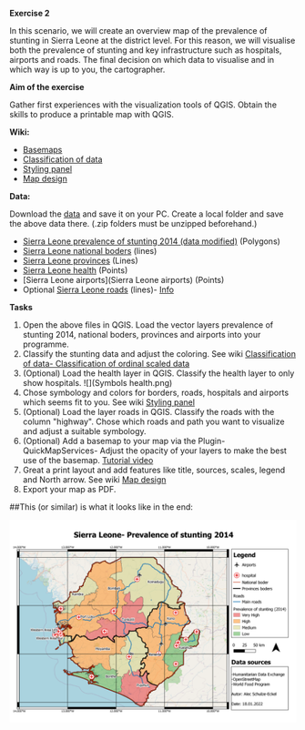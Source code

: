 **Exercise 2**

In this scenario, we will create an overview map of the prevalence of stunting in Sierra Leone at the district level. For this reason, we will visualise both the prevalence of stunting and key infrastructure such as hospitals, airports and roads. The final decision on which data to visualise and in which way is up to you, the cartographer.  

**Aim of the exercise**

Gather first experiences with the visualization tools of QGIS.
Obtain the skills to produce a printable map with QGIS.
 

**Wiki:**

- [Basemaps](https://gitlab.com/Alec-SE/gis-in-anticipatory-humanitarian-action/-/wikis/basemaps)
- [Classification of data](https://gitlab.com/Alec-SE/gis-in-anticipatory-humanitarian-action/-/wikis/Classification-of-data)
- [Styling panel](https://gitlab.com/Alec-SE/gis-in-anticipatory-humanitarian-action/-/wikis/Styling-panel)
- [Map design](https://gitlab.com/Alec-SE/gis-in-anticipatory-humanitarian-action/-/wikis/map-design)


**Data:**

Download the [data]() and save it on your PC. Create a local folder and save the above data there. (.zip folders must be unzipped beforehand.)


- [Sierra Leone prevalence of stunting 2014 (data modified)](https://geonode.wfp.org/layers/geonode%3Asle_ica_malnutrition_geonode_20170517) (Polygons) 
- [Sierra Leone national boders](https://data.humdata.org/dataset/geoboundaries-admin-boundaries-for-sierra-leone) (lines)
- [Sierra Leone provinces](https://data.humdata.org/dataset/geoboundaries-admin-boundaries-for-sierra-leone) (Lines)
- [Sierra Leone health](https://data.humdata.org/dataset/sierra-leone-healthsites) (Points)
- [Sierra Leone airports](Sierra Leone airports) (Points) 
- Optional [Sierra Leone roads](https://data.humdata.org/dataset/hotosm_sle_roads) (lines)- [Info](https://wiki.openstreetmap.org/wiki/Key:highway)

**Tasks**
1. Open the above files in QGIS. Load the vector layers prevalence of stunting 2014, national boders, provinces and airports into your programme.
2. Classify the stunting data and adjust the coloring. See wiki [Classification of data- Classification of ordinal scaled data](https://gitlab.com/Alec-SE/gis-in-anticipatory-humanitarian-action/-/wikis/Classification-of-data)
3. (Optional) Load the health layer in QGIS. Classify the health layer to only show hospitals. ![](Symbols health.png) 
3. Chose symbology and colors for borders, roads, hospitals and airports which seems fit to you. See wiki [Styling panel](https://gitlab.com/Alec-SE/gis-in-anticipatory-humanitarian-action/-/wikis/Styling-panel)
4. (Optional) Load the layer roads in QGIS. Classify the roads with the column "highway". Chose which roads and path you want to visualize and adjust a suitable symbology.
5. (Optional) Add a basemap to your map via the Plugin- QuickMapServices- Adjust the opacity of your layers to make the best use of the basemap. [Tutorial video]( https://www.youtube.com/watch?v=dTfCOlUxVbo)
6. Great a print layout and add features like title, sources, scales, legend and North arrow. See wiki [Map design](https://gitlab.com/Alec-SE/gis-in-anticipatory-humanitarian-action/-/wikis/map-design) 
7. Export your map as PDF.



##This (or similar) is what it looks like in the end:

![](Exercise_2.png) 
